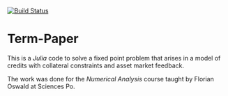 [![Build Status](https://travis-ci.org/OloSwke/Fixed_point.svg?branch=master)](https://travis-ci.org/OloSwke/Fixed_point)

# Term-Paper

This is a _Julia_ code to solve a fixed point problem that arises in a model of credits with collateral constraints and asset market feedback.

The work was done for the _Numerical Analysis_ course taught by Florian Oswald at Sciences Po.
